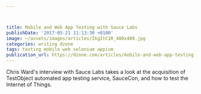 ```yaml
---



title: Mobile and Web App Testing with Sauce Labs
publishDate: '2017-05-21 11:13:30 +0100'
image: ~/assets/images/articles/IkgItC1R_400x400.jpg
categories: writing dzone
tags: testing mobile web selenium appium
publication_url: https://dzone.com/articles/mobile-and-web-app-testing-with-sauce-labs
---
```


Chris Ward's interview with Sauce Labs takes a look at the acquisition of TestObject automated app testing service, SauceCon, and how to test the Internet of Things.
